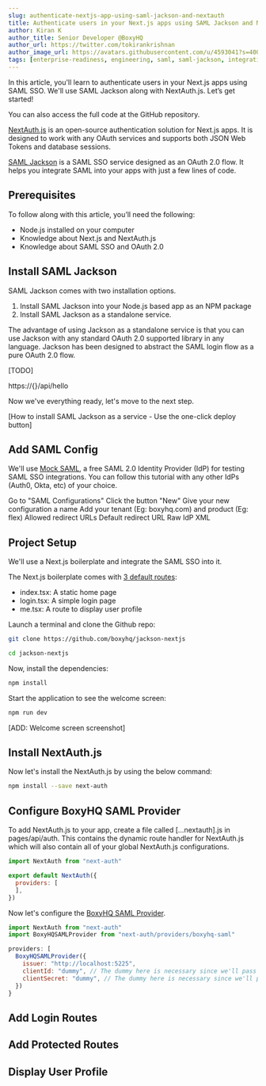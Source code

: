 ```yaml
---
slug: authenticate-nextjs-app-using-saml-jackson-and-nextauth
title: Authenticate users in your Next.js apps using SAML Jackson and NextAuth.js
author: Kiran K
author_title: Senior Developer @BoxyHQ
author_url: https://twitter.com/tokirankrishnan
author_image_url: https://avatars.githubusercontent.com/u/4593041?s=400&v=4
tags: [enterprise-readiness, engineering, saml, saml-jackson, integrations]
---
```


In this article, you'll learn to authenticate users in your Next.js apps using SAML SSO. We'll use SAML Jackson along with NextAuth.js. Let’s get started!

You can also access the full code at the GitHub repository.

[NextAuth.js](https://next-auth.js.org/) is an open-source authentication solution for Next.js apps. It is designed to work with any OAuth services and supports both JSON Web Tokens and database sessions.

[SAML Jackson](https://boxyhq.com/docs/jackson/introduction) is a SAML SSO service designed as an OAuth 2.0 flow. It helps you integrate SAML into your apps with just a few lines of code.

## Prerequisites

To follow along with this article, you’ll need the following:

- Node.js installed on your computer
- Knowledge about Next.js and NextAuth.js
- Knowledge about SAML SSO and OAuth 2.0

## Install SAML Jackson

SAML Jackson comes with two installation options.

1. Install SAML Jackson into your Node.js based app as an NPM package
2. Install SAML Jackson as a standalone service. 

The advantage of using Jackson as a standalone service is that you can use Jackson with any standard OAuth 2.0 supported library in any language. Jackson has been designed to abstract the SAML login flow as a pure OAuth 2.0 flow.

[TODO]

https://{}/api/hello

Now we've everything ready, let's move to the next step.

[How to install SAML Jackson as a service - Use the one-click deploy button]

## Add SAML Config

We'll use [Mock SAML](https://mocksaml.com/), a free SAML 2.0 Identity Provider (IdP) for testing SAML SSO integrations. You can follow this tutorial with any other IdPs (Auth0, Okta, etc) of your choice.

Go to "SAML Configurations"
Click the button "New"
Give your new configuration a name
Add your tenant (Eg: boxyhq.com) and product (Eg: flex)
Allowed redirect URLs
Default redirect URL
Raw IdP XML

## Project Setup 

We'll use a Next.js boilerplate and integrate the SAML SSO into it.

The Next.js boilerplate comes with [3 default routes](https://github.com/boxyhq/jackson-nextjs/tree/main/pages):

- index.tsx: A static home page
- login.tsx: A simple login page
- me.tsx: A route to display user profile

Launch a terminal and clone the Github repo:

```sh
git clone https://github.com/boxyhq/jackson-nextjs
```

```sh
cd jackson-nextjs
```

Now, install the dependencies:

```sh
npm install
```

Start the application to see the welcome screen:

```sh
npm run dev
```

[ADD: Welcome screen screenshot]

## Install NextAuth.js

Now let's install the NextAuth.js by using the below command:

```sh
npm install --save next-auth
```

## Configure BoxyHQ SAML Provider

To add NextAuth.js to your app, create a file called [...nextauth].js in pages/api/auth. This contains the dynamic route handler for NextAuth.js which will also contain all of your global NextAuth.js configurations.

```javascript
import NextAuth from "next-auth"

export default NextAuth({
  providers: [
  ],
})
```

Now let's configure the [BoxyHQ SAML Provider](https://next-auth.js.org/providers/boxyhq-saml).

```javascript
import NextAuth from "next-auth"
import BoxyHQSAMLProvider from "next-auth/providers/boxyhq-saml"

providers: [
  BoxyHQSAMLProvider({
    issuer: "http://localhost:5225",
    clientId: "dummy", // The dummy here is necessary since we'll pass tenant and product custom attributes in the client code
    clientSecret: "dummy", // The dummy here is necessary since we'll pass tenant and product custom attributes in the client code
  })
}
```

## Add Login Routes

## Add Protected Routes

## Display User Profile
